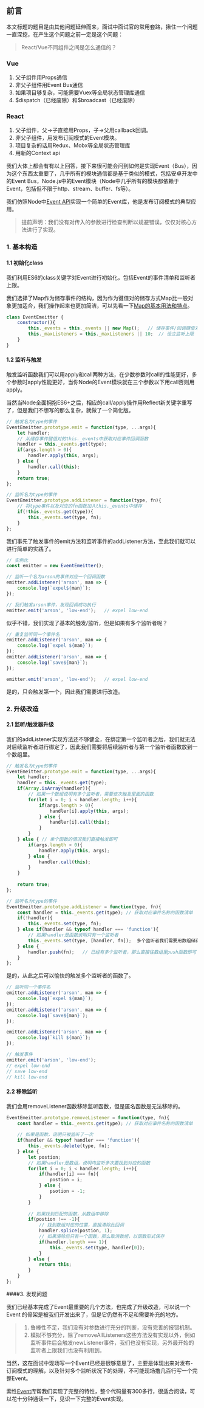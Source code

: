 ## 前言

本文标题的题目是由其他问题延伸而来，面试中面试官的常用套路，揪住一个问题一直深挖，在产生这个问题之前一定是这个问题：

> React/Vue不同组件之间是怎么通信的？

### Vue

1. 父子组件用Props通信
2. 非父子组件用Event Bus通信
3. 如果项目够复杂，可能需要Vuex等全局状态管理库通信
4. $dispatch（已经废除）和\$broadcast（已经废除）

### React

1. 父子组件，父->子直接用Props，子->父用callback回调。
2. 非父子组件，用发布订阅模式的Event模块。
3. 项目复杂的话用Redux、Mobx等全局状态管理库
4. 用新的Context api

我们大体上都会有有以上回答，接下来很可能会问到如何是实现Event（Bus），因为这个东西太重要了，几乎所有的模块通信都是基于类似的模式，包括安卓开发中的Event Bus，Node.js中的Event模块（Node中几乎所有的模块都依赖于Event，包括但不限于http、stream、buffer、fs等）。

我们仿照Node中[Event API](http://nodejs.cn/api/events.html)实现一个简单的Event库，他是发布订阅模式的典型应用。

> 提前声明：我们没有对传入的参数进行检查判断以规避错误，仅仅对核心方法进行了实现。

### 1. 基本构造

#### 1.1 初始化class

我们利用ES6的class关键字对Event进行初始化，包括Event的事件清单和监听者上限。

我们选择了Map作为储存事件的结构，因为作为键值对的储存方式Map比一般对象更加适合，我们操作起来也更加简洁，可以先看一下[Map的基本用法和特点](http://es6.ruanyifeng.com/#docs/set-map#Map)。

```javascript
class EventEmeitter {
    constructor(){
        this._events = this._events || new Map();	// 储存事件/回调键值对
        this._maxListeners = this._maxListeners || 10;	// 设立监听上限
    }
}
```

#### 1.2 监听与触发

触发监听函数我们可以用apply和call两种方法，在少数参数时call的性能更好，多个参数时apply性能更好，当你Node的Event模块就在三个参数以下用call否则用apply。

当然当Node全面拥抱ES6+之后，相应的call/apply操作用Reflect新关键字重写了，但是我们不想写的那么复杂，就做了一个简化版。

```javascript
// 触发名为type的事件
EventEmeitter.prototype.emit = function(type, ...args){
    let handler;
    // 从储存事件键值对的this._events中获取对应事件回调函数
    handler = this._events.get(type);
    if(args.length > 0){
        handler.apply(this, args);
    } else {
        handler.call(this);
    }
    return true;
};

// 监听名为type的事件
EventEmeitter.prototype.addListener = function(type, fn){
  	// 将type事件以及对应的fn函数加入this._events中储存
    if(!this._events.get(type)){
        this._events.set(type, fn);
    }
};
```

我们事先了触发事件的emit方法和监听事件的addListener方法，至此我们就可以进行简单的实践了。

```javascript
// 实例化
const emitter = new EventEmeitter();

// 监听一个名为arson的事件对应一个回调函数
emitter.addListener('arson', man => {
    console.log(`expel${man}`);
});

// 我们触发arson事件，发现回调成功执行
emitter.emit('arson', 'low-end');	// expel low-end
```

似乎不错，我们实现了基本的触发/监听，但是如果有多个监听者呢？

```javascript
// 重复监听同一个事件名
emitter.addListener('arson', man => {
    console.log(`expel ${man}`);
});
emitter.addListener('arson', man => {
    console.log(`save${man}`);
});

emitter.emit('arson', 'low-end');	// expel low-end
```

是的，只会触发第一个，因此我们需要进行改造。



### 2. 升级改造

#### 2.1 监听/触发器升级

我们的addListener实现方法还不够健全，在绑定第一个监听者之后，我们就无法对后续监听者进行绑定了，因此我们需要将后续监听者与第一个监听者函数放到一个数组里。

```javascript
// 触发名为type的事件
EventEmeitter.prototype.emit = function(type, ...args){
  	let handler;
    handler = this._events.get(type);
    if(Array.isArray(handler)){
        // 如果一个数组说明有多个监听者，需要依次触发里面的函数
        for(let i = 0; i < handler.length; i++){
            if(args.length > 0){
                handler[i].apply(this, args);
            } else {
                handler[i].call(this);
            }
        }
    } else { // 单个函数的情况我们直接触发即可
        if(args.length > 0){
            handler.apply(this, args);
        } else {
            handler.call(this);
        }
    }
    
    return true;
};

// 监听名为type的事件
EventEmeitter.prototype.addListener = function(type, fn){
  	const handler = this._events.get(type);	// 获取对应事件名称的函数清单
    if(!handler){
        this._events.set(type, fn);
    } else if(handler && typeof handler === 'function'){
        // 如果handler是函数说明只有一个监听者
        this._events.set(type, [handler, fn]);	多个监听者我们需要用数组储存
    } else {
        handler.push(fn);	// 已经有多个监听者，那么直接往数组里push函数即可
    }
};
```

是的，从此之后可以愉快的触发多个监听者的函数了。

```javascript
// 监听同一个事件名
emitter.addListener('arson', man => {
    console.log(`expel ${man}`);
});
emitter.addListener('arson', man => {
    console.log(`save${man}`);
});

emitter.addListener('arson', man => {
    console.log(`kill ${man}`);
});

// 触发事件
emitter.emit('arson', 'low-end');
// expel low-end
// save low-end
// kill low-end
```

#### 2.2 移除监听

我们会用removeListener函数移除监听函数，但是匿名函数是无法移除的。

```javascript
EventEmeitter.prototype.removeListener = function(type, fn){
    const handler = this._events.get(type);	// 获取对应事件名称的函数清单
    
    // 如果是函数，说明只被监听了一次
    if(handler && typeof handler === 'function'){
        this._events.delete(type, fn);
    } else {
        let postion;
        // 如果handler是数组，说明内监听多次要找到对应的函数
        for(let i = 0; i < handler.length; i++){
            if(handler[i] === fn){
                postion = i;
            } else {
                psotion = -1;
            }
        }
        
        // 如果找到匹配的函数，从数组中移除
        if(postion !== -1){
            // 找到数组对应的位置，直接清除此回调
            handler.splice(postion, 1);
            // 如果清除后只有一个函数，那么取消数组，以函数形式保存
            if(handler.length === 1){
                this._events.set(type, handler[0]);
            }
        } else {
            return this;
        }
    }
};
```

####3. 发现问题

我们已经基本完成了Event最重要的几个方法，也完成了升级改造，可以说一个Event 的骨架是被我们开发出来了，但是它仍然有不足和需要补充的地方。

> 1. 鲁棒性不足，我们没有对参数进行充分的判断，没有完善的报错机制。
> 2. 模拟不够充分，除了removeAllListeners这些方法没有实现以外，例如监听事件后会触发newListener事件，我们也没有实现，另外最开始的监听者上限我们也没有利用到。

当然，这在面试中现场写一个Event已经是很够意思了，主要是体现出来对发布-订阅模式的理解，以及针对多个监听状况下的处理，不可能现场撸几百行写一个完整Event。

索性[Event](https://github.com/Gozala/events/blob/master/events.js)库帮我们实现了完整的特性，整个代码量有300多行，很适合阅读，可以花十分钟通读一下，见识一下完整的Event实现。